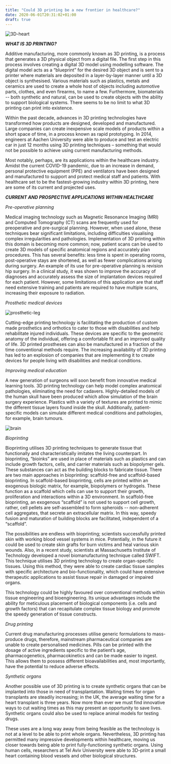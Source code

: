 ```yaml
---
title: "Could 3D printing be a new frontier in healthcare?"
date: 2020-06-01T20:31:02+01:00
draft: true
---
```

![3D-heart](heart.jfif)


***WHAT IS 3D PRINTING?***

Additive manufacturing, more commonly known as 3D printing, is a process that generates a 3D physical object from a digital file. The first step in this process involves creating a digital 3D model using modelling software. The digital model acts as a “blueprint” for the desired 3D object and is sent to a printer where materials are deposited in a layer-by-layer manner until a 3D object is synthesised. Various materials such as plastics, metals and ceramics are used to create a whole host of objects including automotive parts, clothes, and even firearms, to name a few. Furthermore, biomaterials -- both synthetic and natural, can be used to create objects with the ability to support biological systems. There seems to be no limit to what 3D printing can print into existence.

Within the past decade, advances in 3D printing technologies have transformed how products are designed, developed and manufactured. Large companies can create inexpensive scale models of products within a short space of time, in a process known as rapid prototyping. In 2014, engineers at Aachen University were able to produce and test an electric car in just 12 months using 3D printing techniques – something that would not be possible to achieve using current manufacturing methods. 

Most notably, perhaps, are its applications within the healthcare industry. Amidst the current COVID-19 pandemic, due to an increase in demand, personal protective equipment (PPE) and ventilators have been designed and manufactured to support and protect medical staff and patients. With healthcare set to be the fastest-growing industry within 3D printing, here are some of its current and projected uses.

***CURRENT AND PROSPECTIVE APPLICATIONS WITHIN HEALTHCARE***

*Pre-operative planning*

Medical imaging technology such as Magnetic Resonance Imaging (MRI) and Computed Tomography (CT) scans are frequently used for preoperative and pre-surgical planning. However, when used alone, these techniques bear significant limitations, including difficulties visualising complex irregularities and pathologies. Implementation of 3D printing within this domain is becoming more common; now, patient scans can be used to create 3D models of specific anatomical regions and accurately plan procedures. This has several benefits: less time is spent in operating rooms, post-operative stays are shortened, as well as fewer complications arising during surgery. An example of its use for pre-operative planning is revision hip surgery. In a clinical study, it was shown to improve the accuracy of diagnoses and accurately assess the size of implantation devices required for each patient. However, some limitations of this application are that staff need extensive training and patients are required to have multiple scans, increasing their exposure to radiation.

*Prosthetic medical devices*

![prosthetic-leg](leg.jfif)

Cutting-edge printing technology is facilitating the production of custom made prosthetics and orthotics to cater to those with disabilities and help rehabilitate injured individuals. These devices are specific to the geometric anatomy of the individual, offering a comfortable fit and an improved quality of life. 3D printed prostheses can also be manufactured in a fraction of the time conventional methods require. The increasing availability of 3D printing has led to an explosion of companies that are implementing it to create devices for people living with disabilities and medical conditions.

*Improving medical education*

A new generation of surgeons will soon benefit from innovative medical learning tools. 3D printing technology can help model complex anatomical pathologies, eliminating the need for cadavers. Highly-detailed models of the human skull have been produced which allow simulation of the brain surgery experience. Plastics with a variety of textures are printed to mimic the different tissue layers found inside the skull. Additionally, patient-specific models can simulate different medical conditions and pathologies, for example, brain tumours. 

![brain](brain.jfif)

*Bioprinting*

Bioprinting utilises 3D printing techniques to generate tissue that functionally and characteristically imitates the living counterpart. In bioprinting, “bioinks” are used in place of materials such as plastics and can include growth factors, cells, and carrier materials such as biopolymer gels. These substances can act as the building blocks to fabricate tissue. There are two main approaches in bioprinting: scaffold-free and scaffold-based bioprinting. In scaffold-based bioprinting, cells are printed within an exogenous biologic matrix, for example, biopolymers or hydrogels. These function as a scaffold which cells can use to support their growth, proliferation and interactions within a 3D environment. In scaffold-free bioprinting, an exogenous “scaffold” is not used to support cell growth, rather, cell pellets are self-assembled to form spheroids -- non-adherent cell aggregates, that secrete an extracellular matrix. In this way, speedy fusion and maturation of building blocks are facilitated, independent of a “scaffold”.

The possibilities are endless with bioprinting; scientists successfully printed skin with working blood vessel systems in mice.  Potentially, in the future it could be used to create skin grafts for burn victims and heal various skin wounds. Also, in a recent study, scientists at Massachusetts Institute of Technology developed a novel biomanufacturing technique called SWIFT. This technique utilises 3D printing technology to create organ-specific tissues. Using this method, they were able to create cardiac tissue samples with specific architecture and bio-functionality, which could have extensive therapeutic applications to assist tissue repair in damaged or impaired organs.

This technology could be highly favoured over conventional methods within tissue engineering and bioengineering. Its unique advantages include the ability for meticulous placement of biological components (i.e. cells and growth factors) that can recapitulate complex tissue biology and promote the speedy generation of tissue constructs.

*Drug printing*

Current drug manufacturing processes utilise generic formulations to mass-produce drugs, therefore, mainstream pharmaceutical companies are unable to create personalised medicines. Pills can be printed with the dosage of active ingredients specific to the patient’s age, pharmacogenetics, pharmacokinetics and can be made easier to ingest. This allows them to possess different bioavailabilities and, most importantly, have the potential to reduce adverse effects.

*Synthetic organs*

Another possible use of 3D printing is to create synthetic organs that can be implanted into those in need of transplantation. Waiting times for organ transplants are steadily increasing; in the UK, the average waiting time for a heart transplant is three years. Now more than ever we must find innovative ways to cut waiting times as this may present an opportunity to save lives. Synthetic organs could also be used to replace animal models for testing drugs. 

These uses are a long way away from being feasible as the technology is not at a level to be able to print whole organs. Nevertheless, 3D printing has permitted many impressive developments within healthcare, moving us closer towards being able to print fully-functioning synthetic organs. Using human cells, researchers at Tel Aviv University were able to 3D-print a small heart containing blood vessels and other biological structures.